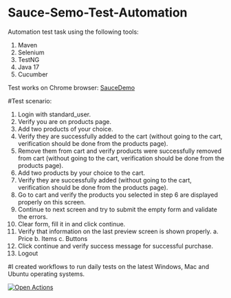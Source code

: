 # Sauce-Semo-Test-Automation

Automation test task using the following tools:
1. Maven
2. Selenium
3. TestNG
4. Java 17
5. Cucumber

Test works on Chrome browser: [SauceDemo](https://www.saucedemo.com/)

#Test scenario:
1. Login with standard_user.
2. Verify you are on products page.
3. Add two products of your choice.
4. Verify they are successfully added to the cart (without going to the cart, verification should be done from the products page).
5. Remove them from cart and verify products were successfully removed from cart (without going to the cart, verification should be done from the products page).
6. Add two products by your choice to the cart.
7. Verify they are successfully added (without going to the cart, verification should be done from the products page).
8. Go to cart and verify the products you selected in step 6 are displayed properly on this screen.
9. Continue to next screen and try to submit the empty form and validate the errors.
10. Clear form, fill it in and click continue.
11. Verify that information on the last preview screen is shown properly.
a. Price
b. Items
c. Buttons
12. Click continue and verify success message for successful purchase.
13. Logout

#I created workflows to run daily tests on the latest Windows, Mac and Ubuntu operating systems.

[![Open Actions](https://img.shields.io/badge/Open-Actions-brightgreen?style=for-the-badge)](https://github.com/nKashev/Sauce-Semo-Test-Automation/actions)

